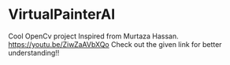 # VirtualPainterAI
Cool OpenCv project
Inspired from Murtaza Hassan. 
https://youtu.be/ZiwZaAVbXQo   Check out the given link for better understanding!!
